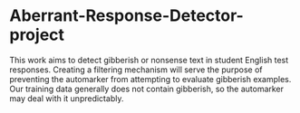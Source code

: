 # Aberrant-Response-Detector-project
This work aims to detect gibberish or nonsense text in student English test responses. Creating a filtering mechanism will serve the purpose of preventing the automarker from attempting to evaluate gibberish examples. Our training data generally does not contain gibberish, so the automarker may deal with it unpredictably.
